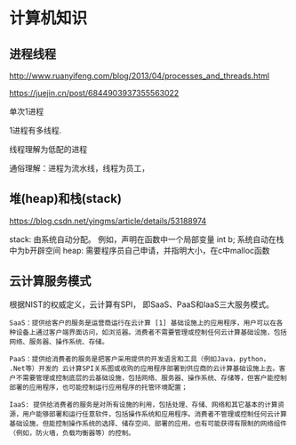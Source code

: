 # 计算机知识

## 进程线程

<http://www.ruanyifeng.com/blog/2013/04/processes_and_threads.html>

<https://juejin.cn/post/6844903937355563022>

单次1进程

1进程有多线程.

线程理解为低配的进程

通俗理解：进程为流水线，线程为员工，

## 堆(heap)和栈(stack)

<https://blog.csdn.net/yingms/article/details/53188974>

stack:
由系统自动分配。 例如，声明在函数中一个局部变量 int b; 系统自动在栈中为b开辟空间
heap:
需要程序员自己申请，并指明大小，在c中malloc函数

## 云计算服务模式

根据NIST的权威定义，云计算有SPI， 即SaaS、PaaS和IaaS三大服务模式。

```
SaaS：提供给客户的服务是运营商运行在云计算 [1] 基础设施上的应用程序，用户可以在各种设备上通过客户端界面访问，如浏览器。消费者不需要管理或控制任何云计算基础设施，包括网络、服务器、操作系统、存储。

PaaS：提供给消费者的服务是把客户采用提供的开发语言和工具（例如Java，python， .Net等）开发的 云计算SPI关系图或收购的应用程序部署到供应商的云计算基础设施上去。客户不需要管理或控制底层的云基础设施，包括网络、服务器、操作系统、存储等，但客户能控制部署的应用程序，也可能控制运行应用程序的托管环境配置；

IaaS: 提供给消费者的服务是对所有设施的利用，包括处理、存储、网络和其它基本的计算资源，用户能够部署和运行任意软件，包括操作系统和应用程序。消费者不管理或控制任何云计算基础设施，但能控制操作系统的选择、储存空间、部署的应用，也有可能获得有限制的网络组件（例如，防火墙，负载均衡器等）的控制。
```
